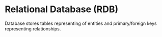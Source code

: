 # Relational Database (RDB)

Database stores tables representing of entities and primary/foreign keys representing relationships.
